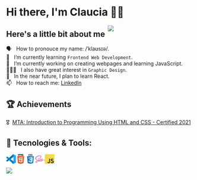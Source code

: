 # Hi there, I'm Claucia 👋🏼
<img align='right' src="https://media.giphy.com/media/paTz7UZbPfTZFRYnnB/giphy.gif" width="230">

<!-- <br/> -->

## Here's a little bit about me

🗣 &nbsp; How to pronouce my name: /ˈklaʊsɪə/.  
🌱 &nbsp; I’m currently learning `Frontend Web Development`.   
🔭 &nbsp; I’m currently working on creating webpages and learning JavaScript.  
👩🏼‍🎨 &nbsp; I also have great interest in `Graphic Design`.  
🎯 &nbsp; In the near future, I plan to learn React.  
📫 &nbsp; How to reach me: [LinkedIn][linkedin] 
 <br />

## 🏆 Achievements

 🎖 &nbsp;[MTA: Introduction to Programming Using HTML and CSS - Certified 2021](https://www.credly.com/badges/aca3416b-accf-4027-b79c-c63214241744/)



 ## 🔧 Tecnologies & Tools:

 <img align="left" alt="Visual Studio Code" width="26px" src="https://raw.githubusercontent.com/github/explore/80688e429a7d4ef2fca1e82350fe8e3517d3494d/topics/visual-studio-code/visual-studio-code.png" />
 <img align="left" alt="HTML5" width="26px" src="https://raw.githubusercontent.com/github/explore/80688e429a7d4ef2fca1e82350fe8e3517d3494d/topics/html/html.png" />
 <img align="left" alt="CSS3" width="26px" src="https://raw.githubusercontent.com/github/explore/80688e429a7d4ef2fca1e82350fe8e3517d3494d/topics/css/css.png" />
 <img align="left" alt="Sass" width="26px" src="https://raw.githubusercontent.com/github/explore/80688e429a7d4ef2fca1e82350fe8e3517d3494d/topics/sass/sass.png" />
 <img align="left" alt="JavaScript" width="26px" src="https://raw.githubusercontent.com/github/explore/80688e429a7d4ef2fca1e82350fe8e3517d3494d/topics/javascript/javascript.png" />
 <!-- <img align="left" alt="React" width="26px" src="https://raw.githubusercontent.com/github/explore/80688e429a7d4ef2fca1e82350fe8e3517d3494d/topics/react/react.png" />
 <img align="left" alt="Git" width="26px" src="https://raw.githubusercontent.com/github/explore/80688e429a7d4ef2fca1e82350fe8e3517d3494d/topics/git/git.png" /> -->
 
 <br />
 <br />

<a href="https://github.com/claucia">
  <img align="center" src="https://github-readme-stats.vercel.app/api?username=claucia&show_icons=true&theme=omni&count_private=true" />
</a>
 <br />
 <br />

<!-- links -->
 [linkedin]: https://www.linkedin.com/in/clauciacambruzzi/






